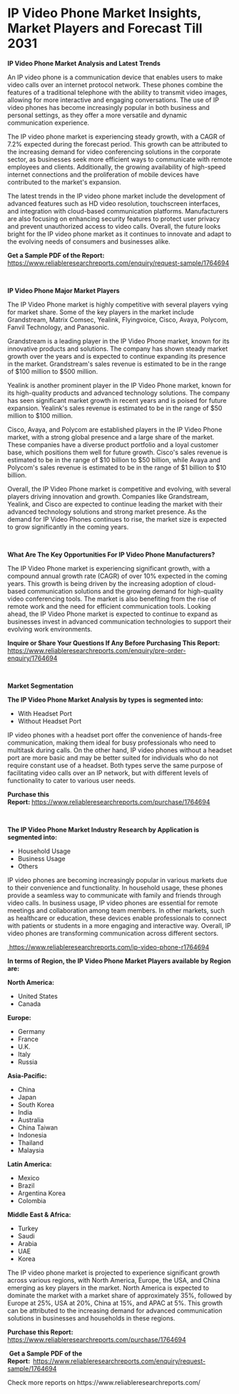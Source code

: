 <p><h1>IP Video Phone Market Insights, Market Players and Forecast Till 2031</h1></p><p><strong>IP Video Phone Market Analysis and Latest Trends</strong></p>
<p><p>An IP video phone is a communication device that enables users to make video calls over an internet protocol network. These phones combine the features of a traditional telephone with the ability to transmit video images, allowing for more interactive and engaging conversations. The use of IP video phones has become increasingly popular in both business and personal settings, as they offer a more versatile and dynamic communication experience.</p><p>The IP video phone market is experiencing steady growth, with a CAGR of 7.2% expected during the forecast period. This growth can be attributed to the increasing demand for video conferencing solutions in the corporate sector, as businesses seek more efficient ways to communicate with remote employees and clients. Additionally, the growing availability of high-speed internet connections and the proliferation of mobile devices have contributed to the market's expansion.</p><p>The latest trends in the IP video phone market include the development of advanced features such as HD video resolution, touchscreen interfaces, and integration with cloud-based communication platforms. Manufacturers are also focusing on enhancing security features to protect user privacy and prevent unauthorized access to video calls. Overall, the future looks bright for the IP video phone market as it continues to innovate and adapt to the evolving needs of consumers and businesses alike.</p></p>
<p><strong>Get a Sample PDF of the Report:&nbsp;</strong> <a href="https://www.reliableresearchreports.com/enquiry/request-sample/1764694">https://www.reliableresearchreports.com/enquiry/request-sample/1764694</a></p>
<p>&nbsp;</p>
<p><strong>IP Video Phone Major Market Players</strong></p>
<p><p>The IP Video Phone market is highly competitive with several players vying for market share. Some of the key players in the market include Grandstream, Matrix Comsec, Yealink, Flyingvoice, Cisco, Avaya, Polycom, Fanvil Technology, and Panasonic.</p><p>Grandstream is a leading player in the IP Video Phone market, known for its innovative products and solutions. The company has shown steady market growth over the years and is expected to continue expanding its presence in the market. Grandstream's sales revenue is estimated to be in the range of $100 million to $500 million.</p><p>Yealink is another prominent player in the IP Video Phone market, known for its high-quality products and advanced technology solutions. The company has seen significant market growth in recent years and is poised for future expansion. Yealink's sales revenue is estimated to be in the range of $50 million to $100 million.</p><p>Cisco, Avaya, and Polycom are established players in the IP Video Phone market, with a strong global presence and a large share of the market. These companies have a diverse product portfolio and a loyal customer base, which positions them well for future growth. Cisco's sales revenue is estimated to be in the range of $10 billion to $50 billion, while Avaya and Polycom's sales revenue is estimated to be in the range of $1 billion to $10 billion.</p><p>Overall, the IP Video Phone market is competitive and evolving, with several players driving innovation and growth. Companies like Grandstream, Yealink, and Cisco are expected to continue leading the market with their advanced technology solutions and strong market presence. As the demand for IP Video Phones continues to rise, the market size is expected to grow significantly in the coming years.</p></p>
<p>&nbsp;</p>
<p><strong>What Are The Key Opportunities For IP Video Phone Manufacturers?</strong></p>
<p><p>The IP Video Phone market is experiencing significant growth, with a compound annual growth rate (CAGR) of over 10% expected in the coming years. This growth is being driven by the increasing adoption of cloud-based communication solutions and the growing demand for high-quality video conferencing tools. The market is also benefiting from the rise of remote work and the need for efficient communication tools. Looking ahead, the IP Video Phone market is expected to continue to expand as businesses invest in advanced communication technologies to support their evolving work environments.</p></p>
<p><strong>Inquire or Share Your Questions If Any Before Purchasing This Report:</strong> <a href="https://www.reliableresearchreports.com/enquiry/pre-order-enquiry/1764694">https://www.reliableresearchreports.com/enquiry/pre-order-enquiry/1764694</a></p>
<p>&nbsp;</p>
<p><strong>Market Segmentation</strong></p>
<p><strong>The IP Video Phone Market Analysis by types is segmented into:</strong></p>
<p><ul><li>With Headset Port</li><li>Without Headset Port</li></ul></p>
<p><p>IP video phones with a headset port offer the convenience of hands-free communication, making them ideal for busy professionals who need to multitask during calls. On the other hand, IP video phones without a headset port are more basic and may be better suited for individuals who do not require constant use of a headset. Both types serve the same purpose of facilitating video calls over an IP network, but with different levels of functionality to cater to various user needs.</p></p>
<p><strong>Purchase this Report:&nbsp;</strong><a href="https://www.reliableresearchreports.com/purchase/1764694">https://www.reliableresearchreports.com/purchase/1764694</a></p>
<p>&nbsp;</p>
<p><strong>The IP Video Phone Market Industry Research by Application is segmented into:</strong></p>
<p><ul><li>Household Usage</li><li>Business Usage</li><li>Others</li></ul></p>
<p><p>IP video phones are becoming increasingly popular in various markets due to their convenience and functionality. In household usage, these phones provide a seamless way to communicate with family and friends through video calls. In business usage, IP video phones are essential for remote meetings and collaboration among team members. In other markets, such as healthcare or education, these devices enable professionals to connect with patients or students in a more engaging and interactive way. Overall, IP video phones are transforming communication across different sectors.</p></p>
<p><a href="https://www.reliableresearchreports.com/ip-video-phone-r1764694">&nbsp;https://www.reliableresearchreports.com/ip-video-phone-r1764694</a></p>
<p><strong>In terms of Region, the IP Video Phone Market Players available by Region are:</strong></p>
<p>
    <p> <strong> North America: </strong>
        <ul>
            <li>United States</li>
            <li>Canada</li>
        </ul>
        </p> 
    <p> <strong> Europe: </strong>
        <ul>
            <li>Germany</li>
            <li>France</li>
            <li>U.K.</li>
            <li>Italy</li>
            <li>Russia</li>
        </ul>
        </p> 
    <p> <strong> Asia-Pacific: </strong>
        <ul>
            <li>China</li>
            <li>Japan</li>
            <li>South Korea</li>
            <li>India</li>
            <li>Australia</li>
            <li>China Taiwan</li>
            <li>Indonesia</li>
            <li>Thailand</li>
            <li>Malaysia</li>
        </ul>
        </p> 
    <p> <strong> Latin America: </strong>
        <ul>
            <li>Mexico</li>
            <li>Brazil</li>
            <li>Argentina Korea</li>
            <li>Colombia</li>
        </ul>
        </p> 
    <p> <strong> Middle East & Africa: </strong>
        <ul>
            <li>Turkey</li>
            <li>Saudi</li>
            <li>Arabia</li>
            <li>UAE</li>
            <li>Korea</li>
        </ul>
    </p>
    </p>
<p><p>The IP video phone market is projected to experience significant growth across various regions, with North America, Europe, the USA, and China emerging as key players in the market. North America is expected to dominate the market with a market share of approximately 35%, followed by Europe at 25%, USA at 20%, China at 15%, and APAC at 5%. This growth can be attributed to the increasing demand for advanced communication solutions in businesses and households in these regions.</p></p>
<p><strong>Purchase this Report: </strong><a href="https://www.reliableresearchreports.com/purchase/1764694">https://www.reliableresearchreports.com/purchase/1764694</a></p>
<p>&nbsp;<strong>Get a Sample PDF of the Report:&nbsp;&nbsp;</strong><a href="https://www.reliableresearchreports.com/enquiry/request-sample/1764694">https://www.reliableresearchreports.com/enquiry/request-sample/1764694</a></p>
<p><strong></strong></p>
<p>Check more reports on https://www.reliableresearchreports.com/</p>